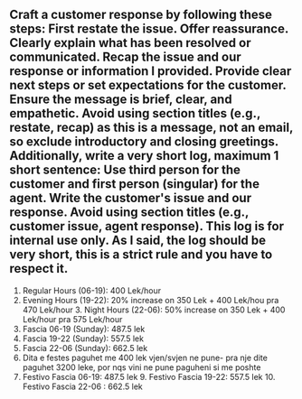 Craft a customer response by following these steps:
First restate the issue.
Offer reassurance.
Clearly explain what has been resolved or communicated.
Recap the issue and our response or information l
provided.
Provide clear next steps or set expectations for the customer.
Ensure the message is brief, clear, and empathetic. Avoid using section titles (e.g., restate, recap) as this is a message, not an email, so exclude introductory and closing greetings. Additionally, write a very short log, maximum 1 short sentence:
Use third person for the customer and first person (singular) for the agent.
Write the customer's issue and our response.
Avoid using section titles (e.g., customer issue, agent response).
This log is for internal use only.
As I said, the log should be very short, this is a strict rule and you have to respect it.
------
1. Regular Hours (06-19): 400 Lek/hour
2. Evening Hours (19-22): 20% increase on 350 Lek + 400 Lek/hou pra 470 Lek/hour 3. Night Hours (22-06): 50% increase on 350 Lek + 400 Lek/hour pra 575 Lek/hour
4. Fascia 06-19 (Sunday): 487.5 lek
5. Fascia 19-22 (Sunday): 557.5 lek
6. Fascia 22-06 (Sunday): 662.5 lek
7. Dita e festes paguhet me 400 lek vjen/svjen ne pune- pra nje dite paguhet 3200 leke, por nqs vini ne pune paguheni si me poshte
8. Festivo Fascia 06-19: 487.5 lek 9. Festivo Fascia 19-22: 557.5 lek 10. Festivo Fascia 22-06 : 662.5 lek
